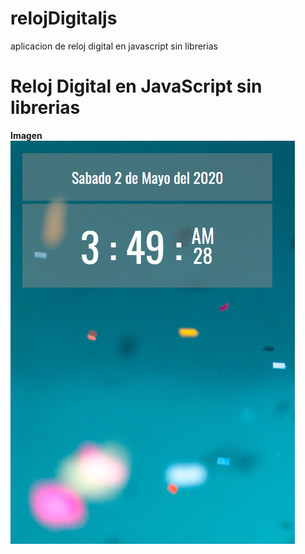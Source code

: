 # relojDigitaljs
aplicacion de reloj digital en javascript sin librerias
<b><h1>Reloj Digital en JavaScript sin librerias</h1></b>
<b>Imagen</b>
<img src="media/imagen.png">
